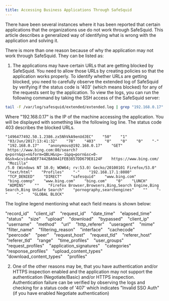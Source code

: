 ```yaml
---
title: Accessing Business Applications Through SafeSquid
---
```

There have been several instances where it has been reported that certain applications that the organizations use do not work through SafeSquid. This article describes a generalized way of identifying what is wrong with the application and solving it.

There is more than one reason because of why the application may not work through SafeSquid. They can be listed as:

1) The applications may have certain URLs that are getting blocked by SafeSquid. You need to allow those URLs by creating policies so that the application works properly. To identify whether URLs are getting blocked, you need to carefully observe the extended log of SafeSquid by verifying if the status code is '403' (which means blocked) for any of the requests sent by the application. To view the logs, you can run the following command by taking the SSH access of the SafeSquid server:

```bash
tail -F /var/log/safesquid/extended/extended.log | grep "192.168.0.17" | grep '403'
```
Where "192.168.0.17" is the IP of the machine accessing the application. You will be displayed with something like the following log line. The status code 403 describes the blocked URLs.
```
"1496477492.50.1.2386.zx5NhVkA9enUdJEC"    "50"    "1"    "03/Jun/2017:13:41:32"    "78"    "403"    "0"    "0"    "0"    "-"    "192.168.0.17"    "anonymous@192.168.0.17"    "GET"    https://www.bing.com:80/search?q=porn&qs=n&form=QBLH&sp=-1&pq=porn&sc=0-0&sk=&cvid=ADEF7442BA9A41FEB3857DD679E8124F    https://www.bing.com/  "Mozilla"
/5.0 (Windows NT 10.0; WOW64; rv:53.0) Gecko/20100101 Firefox/53.0"    "text/html"    "Profiles"    "-"    "192.168.17.1:8080"    "TCP_DENIED"    "DIRECT"    "safesquid"    "www.bing.com"    "bing.comnp"    "www.bing.com"    "bing.com"    "0"    "LUNCH"    "ADMINS"    ""    "Firefox Browser,Browsers,Bing,Search Engine,Bing Search,Bing UnSafe Search"    "pornography,searchengines"    ""    "-"    "-"    "GLOBAL BLOCK"

```
The logline legend mentioning what each field means is shown below:

"record_id"    "client_id"    "request_id"    "date_time"    "elapsed_time"    "status"    "size"    "upload"    "download"    "bypassed"    "client_ip"    "username"    "method"    "url"    "http_referer"    "useragent"    "mime"    "filter_name"    "filtering_reason"    "interface"    "cachecode"    "peercode"    "peer"    "request_host"    "request_tld"    "referer_host"    "referer_tld"    "range"    "time_profiles"    "user_groups"    "request_profiles"    "application_signatures"    "categories"    "response_profiles"    "upload_content_types"    "download_content_types"    "profiles"

2) One of the other reasons may be, that you have authentication and/or HTTPS inspection enabled and the application may not support the authentication (Negotiate/Basic) and/or HTTPS inspection. Authentication failure can be verified by observing the logs and checking for a status code of '407' which indicates "Invalid SSO Auth" (if you have enabled Negotiate authentication)
